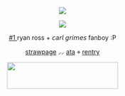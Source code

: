 <p align="center"> <dir="auto"> <img src="https://komarev.com/ghpvc/?username=clovxers&label=:3&color=022D73&style=plastic"> </dir> </p>
  <p align="center"> <img src=https://i.postimg.cc/6px2W1Ww/Untitled198-20251013213803.webp>
<p align="center"> <ins> #1 </ins>	ryan ross + 𝘤𝘢𝘳𝘭 𝘨𝘳𝘪𝘮𝘦𝘴 fanboy :P </p>
   <p align="center"> <a href="https://thepetewentzz.straw.page/">strawpage</a> ⸝⸝ <a href="https://flvttrdsh.atabook.org/">ata</a> ⌖ <a href="https://rentry.co/mych3mz">rentry</a>
  <div>
   
<p align="center" dir="auto"> <img src="https://spotify-github-profile.kittinanx.com/api/view?uid=31dnbrq33dernxlkwbvsoee7w6py&cover_image=true&theme=natemoo-re&show_offline=false&background_color=121212&interchange=false&bar_color=f4f2ec&bar_color_cover=false)](https://github.com/kittinan/spotify-github-profile)" height="60" width="250"></a>

